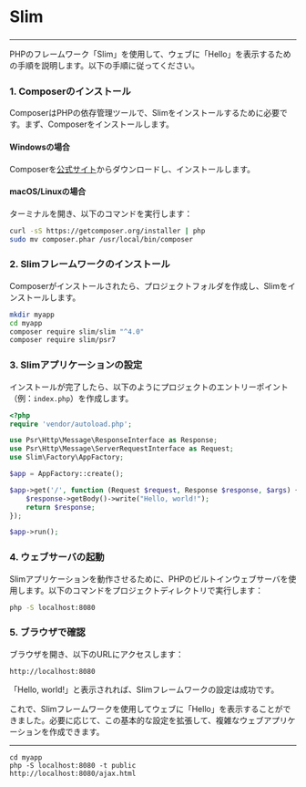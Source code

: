 ###
# Slim
###

---

PHPのフレームワーク「Slim」を使用して、ウェブに「Hello」を表示するための手順を説明します。以下の手順に従ってください。

### 1. Composerのインストール
ComposerはPHPの依存管理ツールで、Slimをインストールするために必要です。まず、Composerをインストールします。

#### Windowsの場合
Composerを[公式サイト](https://getcomposer.org/download/)からダウンロードし、インストールします。

#### macOS/Linuxの場合
ターミナルを開き、以下のコマンドを実行します：

```sh
curl -sS https://getcomposer.org/installer | php
sudo mv composer.phar /usr/local/bin/composer
```

### 2. Slimフレームワークのインストール
Composerがインストールされたら、プロジェクトフォルダを作成し、Slimをインストールします。

```sh
mkdir myapp
cd myapp
composer require slim/slim "^4.0"
composer require slim/psr7
```

### 3. Slimアプリケーションの設定
インストールが完了したら、以下のようにプロジェクトのエントリーポイント（例：`index.php`）を作成します。

```php
<?php
require 'vendor/autoload.php';

use Psr\Http\Message\ResponseInterface as Response;
use Psr\Http\Message\ServerRequestInterface as Request;
use Slim\Factory\AppFactory;

$app = AppFactory::create();

$app->get('/', function (Request $request, Response $response, $args) {
    $response->getBody()->write("Hello, world!");
    return $response;
});

$app->run();
```

### 4. ウェブサーバの起動
Slimアプリケーションを動作させるために、PHPのビルトインウェブサーバを使用します。以下のコマンドをプロジェクトディレクトリで実行します：

```sh
php -S localhost:8080
```

### 5. ブラウザで確認
ブラウザを開き、以下のURLにアクセスします：

```
http://localhost:8080
```

「Hello, world!」と表示されれば、Slimフレームワークの設定は成功です。

これで、Slimフレームワークを使用してウェブに「Hello」を表示することができました。必要に応じて、この基本的な設定を拡張して、複雑なウェブアプリケーションを作成できます。

---
```
cd myapp
php -S localhost:8080 -t public
http://localhost:8080/ajax.html
```
